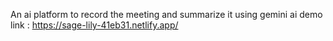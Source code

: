 An ai platform to record the meeting and summarize it using gemini ai
demo link : https://sage-lily-41eb31.netlify.app/
